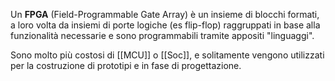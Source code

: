 Un **FPGA** (Field-Programmable Gate Array) è un insieme di blocchi formati, a loro volta da insiemi di porte logiche (es flip-flop) raggruppati in base alla funzionalità necessarie e sono programmabili tramite appositi "linguaggi". 
 
Sono molto più costosi di [[MCU]] o [[Soc]], e solitamente vengono utilizzati per la costruzione di prototipi e in fase di progettazione.